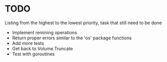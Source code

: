 # TODO
Listing from the highest to the lowest priority, task that still need to be done
- Implement remining operations
- Return proper errors similar to the 'os' package functions
- Add more tests
- Get back to Volume.Truncate
- Test with goroutines
